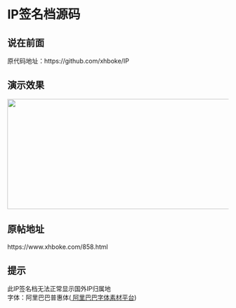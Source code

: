 # IP签名档源码
<h2>说在前面</h2>
原代码地址：https://github.com/xhboke/IP
<h2>演示效果</h2>
<img src="https://sign.lhcloud.com.cn/12345.png" alt="" width="550" height="250" class="alignnone size-full wp-image-862" />
<h2>原帖地址</h2>
https://www.xhboke.com/858.html
<h2>提示</h2>
此IP签名档无法正常显示国外IP归属地<br/>
字体：阿里巴巴普惠体(<a href="https://alibabafont.taobao.com/wow/alibabafont/act/"> 阿里巴巴字体素材平台</a>)
